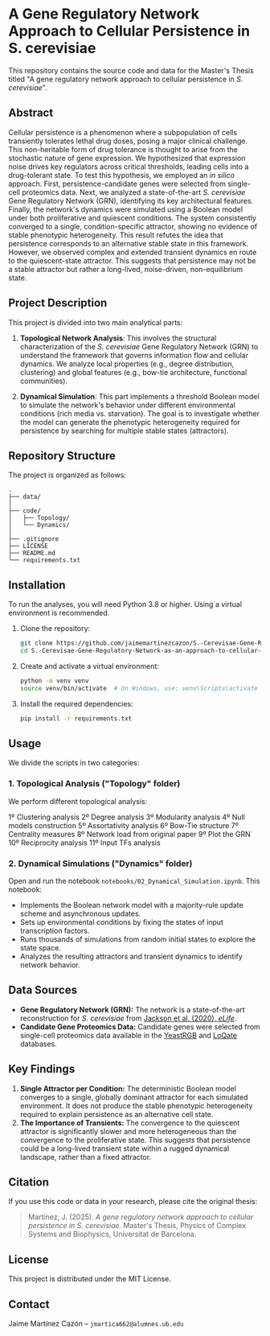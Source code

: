 # A Gene Regulatory Network Approach to Cellular Persistence in S. cerevisiae

This repository contains the source code and data for the Master's Thesis titled "A gene regulatory network approach to cellular persistence in *S. cerevisiae*".

## Abstract

Cellular persistence is a phenomenon where a subpopulation of cells transiently tolerates lethal drug doses, posing a major clinical challenge. This non-heritable form of drug tolerance is thought to arise from the stochastic nature of gene expression. We hypothesized that expression noise drives key regulators across critical thresholds, leading cells into a drug-tolerant state. To test this hypothesis, we employed an *in silico* approach. First, persistence-candidate genes were selected from single-cell proteomics data. Next, we analyzed a state-of-the-art *S. cerevisiae* Gene Regulatory Network (GRN), identifying its key architectural features. Finally, the network's dynamics were simulated using a Boolean model under both proliferative and quiescent conditions. The system consistently converged to a single, condition-specific attractor, showing no evidence of stable phenotypic heterogeneity. This result refutes the idea that persistence corresponds to an alternative stable state in this framework. However, we observed complex and extended transient dynamics en route to the quiescent-state attractor. This suggests that persistence may not be a stable attractor but rather a long-lived, noise-driven, non-equilibrium state.

## Project Description

This project is divided into two main analytical parts:

1.  **Topological Network Analysis**: This involves the structural characterization of the *S. cerevisiae* Gene Regulatory Network (GRN) to understand the framework that governs information flow and cellular dynamics. We analyze local properties (e.g., degree distribution, clustering) and global features (e.g., bow-tie architecture, functional communities).

2.  **Dynamical Simulation**: This part implements a threshold Boolean model to simulate the network's behavior under different environmental conditions (rich media vs. starvation). The goal is to investigate whether the model can generate the phenotypic heterogeneity required for persistence by searching for multiple stable states (attractors).

## Repository Structure

The project is organized as follows:

```
.
├── data/
│ 
├── code/
│   ├── Topology/
│   └── Dynamics/
│ 
├── .gitignore 
├── LICENSE
├── README.md
└── requirements.txt
```

## Installation

To run the analyses, you will need Python 3.8 or higher. Using a virtual environment is recommended.

1.  Clone the repository:
    ```bash
    git clone https://github.com/jaimemartinezcazon/S.-Cerevisae-Gene-Regulatory-Network-as-an-approach-to-cellular-persistence
    cd S.-Cerevisae-Gene-Regulatory-Network-as-an-approach-to-cellular-persistence
    ```

2.  Create and activate a virtual environment:
    ```bash
    python -m venv venv
    source venv/bin/activate  # On Windows, use: venv\Scripts\activate
    ```

3.  Install the required dependencies:
    ```bash
    pip install -r requirements.txt
    ```

## Usage

We divide the scripts in two categories:

### 1. Topological Analysis ("Topology" folder)

We perform different topological analysis:

1º Clustering analysis
2º Degree analysis
3º Modularity analysis
4º Null models construction
5º Assortativity analysis
6º Bow-Tie structure
7º Centrality measures
8º Network load from original paper
9º Plot the GRN
10º Reciprocity analysis
11º Input TFs analysis


### 2. Dynamical Simulations ("Dynamics" folder)

Open and run the notebook `notebooks/02_Dynamical_Simulation.ipynb`. This notebook:
-   Implements the Boolean network model with a majority-rule update scheme and asynchronous updates.
-   Sets up environmental conditions by fixing the states of input transcription factors.
-   Runs thousands of simulations from random initial states to explore the state space.
-   Analyzes the resulting attractors and transient dynamics to identify network behavior.

## Data Sources

-   **Gene Regulatory Network (GRN):** The network is a state-of-the-art reconstruction for *S. cerevisiae* from [Jackson et al. (2020), *eLife*](https://elifesciences.org/articles/51254).
-   **Candidate Gene Proteomics Data:** Candidate genes were selected from single-cell proteomics data available in the [YeastRGB](https://www.nature.com/articles/nchembio.2147) and [LoQate](https://www.jcb.org/content/200/6/839) databases.

## Key Findings

1.  **Single Attractor per Condition:** The deterministic Boolean model converges to a single, globally dominant attractor for each simulated environment. It does not produce the stable phenotypic heterogeneity required to explain persistence as an alternative cell state.
2.  **The Importance of Transients:** The convergence to the quiescent attractor is significantly slower and more heterogeneous than the convergence to the proliferative state. This suggests that persistence could be a long-lived transient state within a rugged dynamical landscape, rather than a fixed attractor.

## Citation

If you use this code or data in your research, please cite the original thesis:

> Martínez, J. (2025). *A gene regulatory network approach to cellular persistence in S. cerevisiae*. Master's Thesis, Physics of Complex Systems and Biophysics, Universitat de Barcelona.

## License

This project is distributed under the MIT License.

## Contact

Jaime Martínez Cazón – `jmartica662@alumnes.ub.edu`
